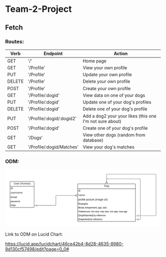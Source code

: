 # Team-2-Project
## Fetch


### Routes:


| Verb | Endpoint | Action |
| ----------- | ----------- | ----------- |
| GET | '/' | Home page |
| GET | '/Profile' | View your own profile |
| PUT | '/Profile' | Update your own profile |
| DELETE | '/Profile' | Delete your own profile |
| POST | '/Profile' | Create your own profile |
| GET | '/Profile/:dogid' | View data on one of your dogs |
| PUT | '/Profile/:dogid' | Update one of your dog's profiles |
| DELETE | '/Profile/:dogid' | Delete one of your dog's profile |
| PUT | '/Profile/:dogid/:dogid2' | Add a dog2 your your likes (this one I'm not sure about) |
| POST | '/Profile/:dogid' | Create one of your dog's profile |
| GET | '/Dogs' | View other dogs (random from database) |
| GET | '/Profile/:dogid/Matches' | View your dog's matches |

### ODM: 

!['Fetch.jpeg'](Fetch.jpeg)

Link to ODM on Lucid Chart:

https://lucid.app/lucidchart/46ce42b4-8d28-4635-8980-9d130cf57498/edit?page=0_0#
